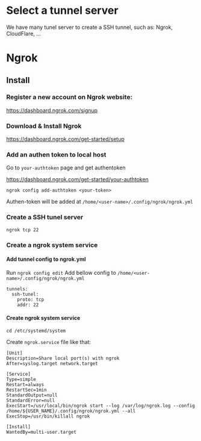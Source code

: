# Select a tunnel server
We have many tunel server to create a SSH tunnel, such as: Ngrok, CloudFlare, ...

# Ngrok
## Install
### Register a new account on Ngrok website:
https://dashboard.ngrok.com/signup

### Download & Install Ngrok
https://dashboard.ngrok.com/get-started/setup

### Add an authen token to local host
Go to `your-authtoken` page and get authentoken 

https://dashboard.ngrok.com/get-started/your-authtoken

`ngrok config add-authtoken <your-token>`

Authen-token will be added at `/home/<user-name>/.config/ngrok/ngrok.yml`
### Create a SSH tunel server
`ngrok tcp 22`

### Create a ngrok system service
#### Add tunnel config to ngrok.yml

Run `ngrok config edit`
Add bellow config to `/home/<user-name>/.config/ngrok/ngrok.yml`

```
tunnels:
  ssh-tunel:
    proto: tcp
    addr: 22
```

#### Create ngrok system service 
`cd /etc/systemd/system`

Create `ngrok.service` file like that:
```
[Unit]
Description=Share local port(s) with ngrok
After=syslog.target network.target

[Service]
Type=simple
Restart=always
RestartSec=1min
StandardOutput=null
StandardError=null
ExecStart=/usr/local/bin/ngrok start --log /var/log/ngrok.log --config /home/${USER_NAME}/.config/ngrok/ngrok.yml --all
ExecStop=/usr/bin/killall ngrok

[Install]
WantedBy=multi-user.target
```
